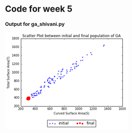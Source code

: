 # Code for week 5

### Output for ga_shivani.py
![Part 1](https://raw.githubusercontent.com/SaurabhSakpal/fss16SmallThinExpert/master/code/5/screenshot/ga_shivani.png)
